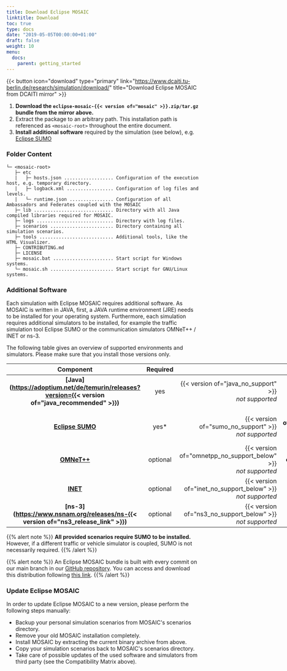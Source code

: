 ```yaml
---
title: Download Eclipse MOSAIC
linktitle: Download
toc: true
type: docs
date: "2019-05-05T00:00:00+01:00"
draft: false
weight: 10
menu:
  docs:
    parent: getting_started
---
```


{{< button icon="download" type="primary" link="https://www.dcaiti.tu-berlin.de/research/simulation/download/" title="Download Eclipse MOSAIC from DCAITI mirror" >}}

1. **Download the `eclipse-mosaic-{{< version of="mosaic" >}}.zip/tar.gz` bundle from the mirror above.**
2. Extract the package to an arbitrary path. This installation path is referenced as `<mosaic-root>` throughout the entire document.
3. **Install additional software** required by the simulation (see below), e.g. [Eclipse SUMO](https://www.eclipse.org/sumo)

### Folder Content

```plaintext
└─ <mosaic-root>
   ├─ etc
   |   ├─ hosts.json .................. Configuration of the execution host, e.g. temporary directory.
   |   ├─ logback.xml ................. Configuration of log files and levels.
   |   └─ runtime.json ................ Configuration of all Ambassadors and Federates coupled with the MOSAIC
   ├─ lib ............................. Directory with all Java compiled libraries required for MOSAIC.
   ├─ logs ............................ Directory with log files.
   ├─ scenarios ....................... Directory containing all simulation scenarios.
   ├─ tools ........................... Additional tools, like the HTML Visualizer.
   ├─ CONTRIBUTING.md 
   ├─ LICENSE 
   ├─ mosaic.bat ...................... Start script for Windows systems.
   └─ mosaic.sh ....................... Start script for GNU/Linux systems.
```

### Additional Software

Each simulation with Eclipse MOSAIC requires additional software. As MOSAIC is written in JAVA, first, a JAVA runtime environment (JRE)
needs to be installed for your operating system.
Furthermore, each simulation requires additional simulators to be installed, for example the traffic simulation tool Eclipse SUMO or the
communication simulators OMNeT++ / INET or ns-3.

The following table gives an overview of supported environments and simulators. Please make sure that you install those versions only.

<style>
table {
  display: table;
}
</style>

|                                             Component                                              | Required |                                                                    |                         Version                         |                                                                      |
|:--------------------------------------------------------------------------------------------------:|:--------:|-------------------------------------------------------------------:|:-------------------------------------------------------:|:---------------------------------------------------------------------|
| **[Java](https://adoptium.net/de/temurin/releases?version={{< version of="java_recommended" >}})** |   yes    |          {{< version of="java_no_support" >}}<br/> _not supported_ |     **{{< version of="java" >}}** <br/> _supported_     | {{< version of="java_limited_support" >}} <br/> _not tested_         |
|                                                                                                    |          |                                                                    |                                                         |                                                                      |
|                          **[Eclipse SUMO](https://www.eclipse.dev/sumo)**                          |   yes*   |          {{< version of="sumo_no_support" >}}<br/> _not supported_ | **{{< version of="sumo_support" >}}** <br/> _supported_ | {{< version of="sumo_not_tested" >}} <br/> _not tested_              |
|                          **[OMNeT++](https://omnetpp.org/download/old)**                           | optional | {{< version of="omnetpp_no_support_below" >}}<br/> _not supported_ |   **{{< version of="omnetpp" >}}** <br/> _supported_    | {{< version of="omnetpp_no_support_above" >}} <br/>  _not supported_ |
|                         **[INET](https://inet.omnetpp.org/Download.html)**                         | optional |    {{< version of="inet_no_support_below" >}}<br/> _not supported_ |     **{{< version of="inet" >}}** <br/> _supported_     | {{< version of="inet_no_support_above" >}} <br/> _not supported_     |
|        **[ns-3](https://www.nsnam.org/releases/ns-{{< version of="ns3_release_link" >}})**         | optional |     {{< version of="ns3_no_support_below" >}}<br/> _not supported_ |     **{{< version of="ns3" >}}** <br/> _supported_      | {{< version of="ns3_not_tested" >}} <br/> _not tested_               |

{{% alert note %}}
**All provided scenarios require SUMO to be installed.** However, if a different traffic or vehicle simulator
is coupled, SUMO is not necessarily required.
{{% /alert %}}

{{% alert note %}}
An Eclipse MOSAIC bundle is built with every commit on our main branch in
our [<i class="fab fa-github"></i> GitHub repository</a>](https://github.com/eclipse-mosaic/mosaic). You
can access and download this distribution following [this link](https://ci.eclipse.org/mosaic/job/mosaic/job/main/).
{{% /alert %}}

### Update Eclipse MOSAIC

In order to update Eclipse MOSAIC to a new version, please perform the following steps manually:

* Backup your personal simulation scenarios from MOSAIC's scenarios directory.
* Remove your old MOSAIC installation completely.
* Install MOSAIC by extracting the current binary archive from above.
* Copy your simulation scenarios back to MOSAIC's scenarios directory.
* Take care of possible updates of the used software and simulators from third party (see the Compatibility Matrix above).